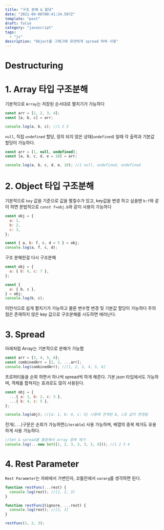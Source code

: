 ```yaml
---
title: "구조 분해 & 할당"
date: "2021-04-06T00:41:24.507Z"
template: "post"
draft: false
category: "javascript"
tags:
  - "js"
description: "Object를 그때그때 유연하게 spread 하여 사용"
---
```


# Destructuring

# 1. Array 타입 구조분해

기본적으로 `Array`는 저장된 순서대로 펼치기가 가능하다

```javascript
const arr = [1, 2, 3, 4];
const [a, b, c] = arr;

console.log(a, b, c); //1 2 3
```

`null`, 직접 `undefined` 할당, 정의 되지 않은 상태(`undefined`) 일때 각 출력과 기본값 할당이 가능하다.

```javascript
const arr = [1, null, undefined];
const [a, b, c, d, e = 10] = arr;

console.log(a, b, c, d, e, 10); //1 null, undefined, undefined
```

# 2. Object 타입 구조분해

기본적으로 `key` 값을 기준으로 값을 펼칠수가 있고, key값을 변경 하고 싶을땐 `b:f`와 같이 하면 문법적으로 `const f=obj.b`와 같이 사용이 가능하다

```javascript
const obj = {
  a: 1,
  b: 2,
  c: 3,
};

const { a, b: f, c, d = 5 } = obj;
console.log(a, f, c, d);
```

구조 분해한걸 다시 구조분해

```javascript
const obj = {
  a: { b: 6, c: 7 },
};

const {
  a: { b, c },
} = obj;
console.log(b, c);
```

이런식으로 쉽게 펼치기가 가능하고 물론 변수명 변경 및 기본값 할당이 가능하다 주의 점은 존재하지 않은 key 값으로 구조분해를 시도하면 에러난다.

# 3. Spread

아래처럼 Array는 기본적으로 분해가 가능함

```javascript
const arr = [3, 4, 5, 6];
const combinedArr = [1, 2, ...arr];
console.log(combinedArr); //[1, 2, 3, 4, 5, 6]
```

프로퍼티들을 순회 하면서 하나씩 spread씩 하게 해준다. 기본 json 타입에서도 가능하며, 객체를 합쳐지는 효과로도 많이 사용된다.

```javascript
const obj = {
  ...{ a: 1, b: 2, c: 3 },
  ...{ b: 4, c: 5 },
};

console.log(obj); //{a: 1, b: 4, c: 5} 나중에 전개된 b, c로 값이 변경됨
```

전개(`...`)구문은 순회가 가능하면(`iterable`) 사용 가능하며, 배열의 중복 제거도 유용하게 사용 가능하다.

```javascript
//Set & spread를 활용해서 array 중복 제거
console.log(...new Set([1, 2, 3, 3, 3, 3, 4])); //1 2 3 4
```

# 4. Rest Parameter

`Rest Parameter`는 자바에서 가변인자, 코틀린에서 `vararg`를 생각하면 된다.

```javascript
function restFunc(...rest) {
  console.log(rest); //[1, 2, 3]
}

function restFunc2(ignore, ...rest) {
  console.log(rest); //[2, 3]
}

restFunc(1, 2, 3);
```
